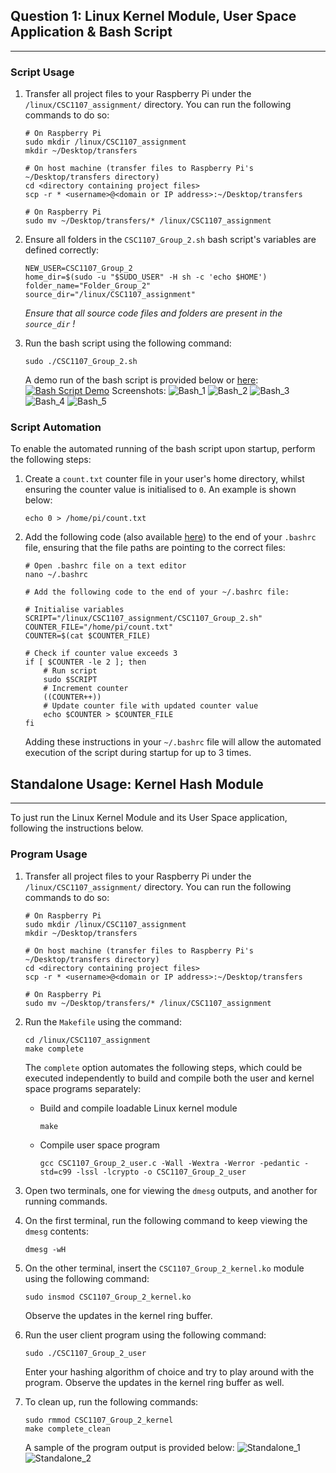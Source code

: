 ## Question 1: Linux Kernel Module, User Space Application & Bash Script
---
### Script Usage
1. Transfer all project files to your Raspberry Pi under the `/linux/CSC1107_assignment/` directory. You can run the following commands to do so:
    ```
    # On Raspberry Pi
    sudo mkdir /linux/CSC1107_assignment
    mkdir ~/Desktop/transfers

    # On host machine (transfer files to Raspberry Pi's ~/Desktop/transfers directory)
    cd <directory containing project files>
    scp -r * <username>@<domain or IP address>:~/Desktop/transfers 

    # On Raspberry Pi
    sudo mv ~/Desktop/transfers/* /linux/CSC1107_assignment
    ```

2. Ensure all folders in the `CSC1107_Group_2.sh` bash script's variables are defined correctly:
    ```
    NEW_USER=CSC1107_Group_2
    home_dir=$(sudo -u "$SUDO_USER" -H sh -c 'echo $HOME')	
    folder_name="Folder_Group_2" 							
    source_dir="/linux/CSC1107_assignment"
    ```
    *Ensure that all source code files and folders are present in the `source_dir` !*

3. Run the bash script using the following command:
    ```
    sudo ./CSC1107_Group_2.sh
    ```

    A demo run of the bash script is provided below or [here](https://www.youtube.com/watch?v=XhTe-5jQOa4):
    [![Bash Script Demo](docs/bash_1.png)](https://www.youtube.com/watch?v=XhTe-5jQOa4)
    Screenshots:
    ![Bash_1](docs/bash_1.png)
    ![Bash_2](docs/bash_2.png)
    ![Bash_3](docs/bash_3.png)
    ![Bash_4](docs/bash_4.png)
    ![Bash_5](docs/bash_5.png)

### Script Automation
To enable the automated running of the bash script upon startup, perform the following steps:
1. Create a `count.txt` counter file in your user's home directory, whilst ensuring the counter value is initialised to `0`. An example is shown below:
    ```
    echo 0 > /home/pi/count.txt
    ```
2. Add the following code (also available [here](bashrc.sh)) to the end of your `.bashrc` file, ensuring that the file paths are pointing to the correct files:
    ```
    # Open .bashrc file on a text editor
    nano ~/.bashrc

    # Add the following code to the end of your ~/.bashrc file:

    # Initialise variables
    SCRIPT="/linux/CSC1107_assignment/CSC1107_Group_2.sh"
    COUNTER_FILE="/home/pi/count.txt"
    COUNTER=$(cat $COUNTER_FILE)

    # Check if counter value exceeds 3
    if [ $COUNTER -le 2 ]; then
        # Run script
        sudo $SCRIPT
        # Increment counter
        ((COUNTER++))
        # Update counter file with updated counter value
        echo $COUNTER > $COUNTER_FILE
    fi
    ```
    Adding these instructions in your `~/.bashrc` file will allow the automated execution of the script during startup for up to 3 times.
    
## Standalone Usage: Kernel Hash Module
---
To just run the Linux Kernel Module and its User Space application, following the instructions below.

### Program Usage
1. Transfer all project files to your Raspberry Pi under the `/linux/CSC1107_assignment/` directory. You can run the following commands to do so:
    ```
    # On Raspberry Pi
    sudo mkdir /linux/CSC1107_assignment
    mkdir ~/Desktop/transfers

    # On host machine (transfer files to Raspberry Pi's ~/Desktop/transfers directory)
    cd <directory containing project files>
    scp -r * <username>@<domain or IP address>:~/Desktop/transfers 

    # On Raspberry Pi
    sudo mv ~/Desktop/transfers/* /linux/CSC1107_assignment
    ```
2. Run the `Makefile` using the command:
    ```
    cd /linux/CSC1107_assignment
    make complete
    ```

    The `complete` option automates the following steps, which could be executed independently to build and compile both the user and kernel space programs separately:
    - Build and compile loadable Linux kernel module
        ```
        make
        ```
    - Compile user space program
        ```
        gcc CSC1107_Group_2_user.c -Wall -Wextra -Werror -pedantic -std=c99 -lssl -lcrypto -o CSC1107_Group_2_user    

        ```
3. Open two terminals, one for viewing the `dmesg` outputs, and another for running commands.
4. On the first terminal, run the following command to keep viewing the `dmesg` contents:
    ```
    dmesg -wH
    ```
5. On the other terminal, insert the `CSC1107_Group_2_kernel.ko` module using the following command:
    ```
    sudo insmod CSC1107_Group_2_kernel.ko
    ```
    Observe the updates in the kernel ring buffer.
6. Run the user client program using the following command:
    ```
    sudo ./CSC1107_Group_2_user
    ```
    Enter your hashing algorithm of choice and try to play around with the program. Observe the updates in the kernel ring buffer as well.
7. To clean up, run the following commands:
    ```
    sudo rmmod CSC1107_Group_2_kernel 
    make complete_clean
    ```

    A sample of the program output is provided below:
    ![Standalone_1](docs/standalone_1.png)
    ![Standalone_2](docs/standalone_2.png)
